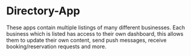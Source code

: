 # Directory-App
These apps contain multiple listings of many different businesses. Each business which is listed has access to their own dashboard, this allows them to update their own content, send push messages, receive booking/reservation requests and more.
